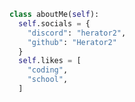
<!--
**Herator2/Herator2** is a ✨ _special_ ✨ repository because its `README.md` (this file) appears on your GitHub profile.

Here are some ideas to get you started:

- 🔭 I’m currently working on ...
- 🌱 I’m currently learning ...
- 👯 I’m looking to collaborate on ...
- 🤔 I’m looking for help with ...
- 💬 Ask me about ...
- 📫 How to reach me: ...
- 😄 Pronouns: ...
- ⚡ Fun fact: ...
-->

``` python
class aboutMe(self):
  self.socials = {
    "discord": "herator2",
    "github": "Herator2"
  }
  self.likes = [
    "coding",
    "school",
  ]
```
